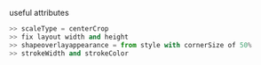 useful attributes
```python
>> scaleType = centerCrop
>> fix layout width and height
>> shapeoverlayappearance = from style with cornerSize of 50%
>> strokeWidth and strokeColor
```
